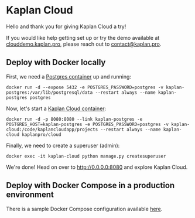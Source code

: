 # Kaplan Cloud

Hello and thank you for giving Kaplan Cloud a try!

If you would like help getting set up or try the demo available at [clouddemo.kaplan.pro](https://clouddemo.kaplan.pro), please reach out to contact@kaplan.pro.

## Deploy with Docker locally

First, we need a [Postgres container](https://hub.docker.com/_/postgres) up and running:

```
docker run -d --expose 5432 -e POSTGRES_PASSWORD=postgres -v kaplan-postgres:/var/lib/postgresql/data --restart always --name kaplan-postgres postgres
```

Now, let's start a [Kaplan Cloud container](https://hub.docker.com/r/kaplanpro/cloud):

```
docker run -d -p 8080:8080 --link kaplan-postgres -e POSTGRES_HOST=kaplan-postgres -e POSTGRES_PASSWORD=postgres -v kaplan-cloud:/code/kaplancloudapp/projects --restart always --name kaplan-cloud kaplanpro/cloud
```

Finally, we need to create a superuser (admin):
```
docker exec -it kaplan-cloud python manage.py createsuperuser
```

We're done! Head on over to http://0.0.0.0:8080 and explore Kaplan Cloud.

## Deploy with Docker Compose in a production environment

There is a sample Docker Compose configuration available [here](https://github.com/kaplanPRO/kaplan-cloud/tree/main/.docker).
